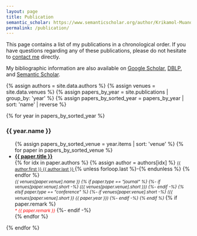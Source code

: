 ```yaml
---
layout: page
title: Publication
semantic_scholar: https://www.semanticscholar.org/author/Krikamol-Muandet/2276351
permalink: /publication/
---
```


This page contains a list of my publications in a chronological order.
If you have questions regarding any of these publications, please do not
hesitate to <a href="mailto:{{site.email}}">contact me</a> directly.


My bibliographic information are also available on <a href="https://scholar.google.com/citations?user={{ site.scholar_username }}" target="_blank">Google Scholar</a>, <a href="https://dblp.uni-trier.de/pers/hd/m/{{ site.dblp_username }}" target="_blank">DBLP</a>, and <a href="{{ page.semantic_scholar }}" target="_blank">Semantic Scholar</a>.

{% assign authors = site.data.authors %}
{% assign venues = site.data.venues %}
{% assign papers_by_year = site.publications | group_by: 'year' %}
{% assign papers_by_sorted_year = papers_by_year | sort: 'name' | reverse %}

{% for year in papers_by_sorted_year %}
  <h3>{{ year.name }}</h3>
  <ul>
    {% assign papers_by_sorted_venue = year.items | sort: 'venue' %}
    {% for paper in papers_by_sorted_venue %}
    <li>
      <a href="{{ paper.url }}">
        <strong>{{ paper.title }}</strong>
      </a><br>
      {% for idx in paper.authors %}
        {% assign author = authors[idx] %}
        <small>
          <a href="{{ author.website }}" target="_blank">
            {{ author.first }} {{ author.last }}
          </a>
        </small>
        {% unless forloop.last %}-{% endunless %}
      {% endfor %}
      <br>
      <small><i>{{ venues[paper.venue].name }}
      {% if paper.type == "journal" %}
        {%- if venues[paper.venue].short -%}
          ({{ venues[paper.venue].short }})
        {%- endif -%}
      {% elsif paper.type == "conference" %}
        {%- if venues[paper.venue].short -%}
          ({{ venues[paper.venue].short }} {{ paper.year }})
        {%- endif -%}
      {% endif %}
      </i></small>
      {% if paper.remark %}
        <br><small><i><span style="color:red">* {{ paper.remark }}</span></i></small>
      {%- endif -%}
    </li>
    {% endfor %}
  </ul>
{% endfor %}
